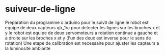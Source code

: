 # suiveur-de-ligne

Preparation du programme c arduino pour le suivit de ligne
le robot est equipe de deux capteurs qtr_1rc pour detecter les lignes sur les broches x et y
le robot est equipe de deux servomoteurs a rotation continue a gauche et a droite sur les broches x et y
(l'un des deux est inverse pour le sens de rotation)
Une etape de calibration est necessaire pour ajuster les capteurs a la luminosite ambiante
